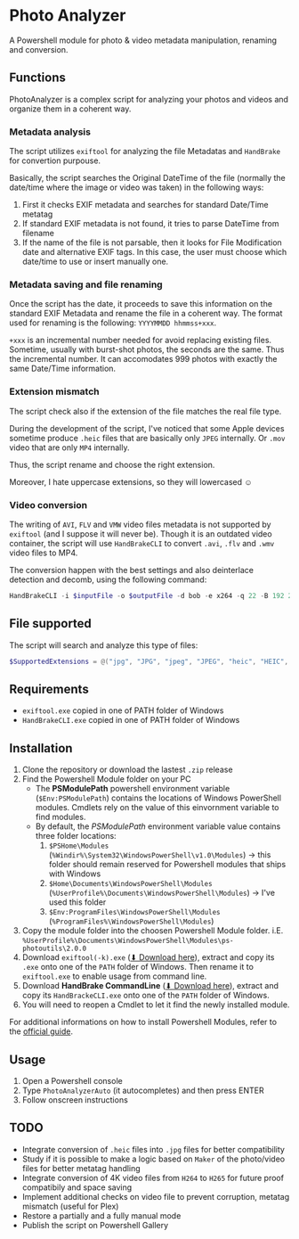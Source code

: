 # Photo Analyzer

A Powershell module for photo & video metadata manipulation, renaming and conversion.

## Functions

PhotoAnalyzer is a complex script for analyzing your photos and videos and organize them in a coherent way.

### Metadata analysis

The script utilizes `exiftool` for analyzing the file Metadatas and `HandBrake` for convertion purpouse.

Basically, the script searches the Original DateTime of the file (normally the date/time where the image or video was taken) in the following ways:

1. First it checks EXIF metadata and searches for standard Date/Time metatag
2. If standard EXIF metadata is not found, it tries to parse DateTime from filename
3. If the name of the file is not parsable, then it looks for File Modification date and alternative EXIF tags. In this case, the user must choose which date/time to use or insert manually one.

### Metadata saving and file renaming

Once the script has the date, it proceeds to save this information on the standard EXIF Metadata and rename the file in a coherent way. The format used for renaming is the following: `YYYYMMDD hhmmss+xxx`.

`+xxx` is an incremental number needed for avoid replacing existing files. Sometime, usually with burst-shot photos, the seconds are the same. Thus the incremental number. It can accomodates 999 photos with exactly the same Date/Time information.

### Extension mismatch

The script check also if the extension of the file matches the real file type.

During the development of the script, I've noticed that some Apple devices sometime produce `.heic` files that are basically only `JPEG` internally. Or `.mov` video that are only `MP4` internally.

Thus, the script rename and choose the right extension.

Moreover, I hate uppercase extensions, so they will lowercased ☺

### Video conversion

The writing of `AVI`, `FLV` and `VMW` video files metadata is not supported by `exiftool` (and I suppose it will never be). Though it is an outdated video container, the script will use `HandBrakeCLI` to convert `.avi`, `.flv` and `.wmv` video files to MP4.

The conversion happen with the best settings and also deinterlace detection and decomb, using the following command:

``` powershell
HandBrakeCLI -i $inputFile -o $outputFile -d bob -e x264 -q 22 -B 192 2> $null
```

## File supported

The script will search and analyze this type of files:

``` powershell
$SupportedExtensions = @("jpg", "JPG", "jpeg", "JPEG", "heic", "HEIC", "png", "PNG", "gif", "GIF", "mp4", "MP4", "m4v", "M4V", "mov", "MOV", "gif", "GIF", "avi", "AVI", "flv", "FLV")
```

## Requirements

* `exiftool.exe` copied in one of PATH folder of Windows
* `HandBrakeCLI.exe` copied in one of PATH folder of Windows

## Installation

1. Clone the repository or download the lastest `.zip` release
2. Find the Powershell Module folder on your PC
    * The **PSModulePath** powershell environment variable (`$Env:PSModulePath`) contains the locations of Windows PowerShell modules. Cmdlets rely on the value of this einvornment variable to find modules.
    * By default, the *PSModulePath* environment variable value contains three folder locations:
        1. `$PSHome\Modules` (`%Windir%\System32\WindowsPowerShell\v1.0\Modules`) -> this folder should remain reserved for Powershell modules that ships with Windows
        2. `$Home\Documents\WindowsPowerShell\Modules` (`%UserProfile%\Documents\WindowsPowerShell\Modules`) -> I've used this folder
        3. `$Env:ProgramFiles\WindowsPowerShell\Modules` (`%ProgramFiles%\WindowsPowerShell\Modules`)
3. Copy the module folder into the choosen Powershell Module folder. i.E. `%UserProfile%\Documents\WindowsPowerShell\Modules\ps-photoutils\2.0.0`
4. Download `exiftool(-k).exe` ([⬇ Download here](https://exiftool.org/)), extract and copy its `.exe` onto one of the `PATH` folder of Windows. Then rename it to `exiftool.exe` to enable usage from command line.
5. Download **HandBrake CommandLine** ([⬇ Download here](https://handbrake.fr/downloads2.php)), extract and copy its `HandBrackeCLI.exe` onto one of the `PATH` folder of Windows.
6. You will need to reopen a Cmdlet to let it find the newly installed module.

For additional informations on how to install Powershell Modules, refer to the [official guide](https://docs.microsoft.com/en-us/powershell/scripting/developer/module/installing-a-powershell-module?view=powershell-7.1).

## Usage

1. Open a Powershell console
2. Type `PhotoAnalyzerAuto` (it autocompletes) and then press ENTER
3. Follow onscreen instructions

## TODO

* Integrate conversion of `.heic` files into `.jpg` files for better compatibility
* Study if it is possible to make a logic based on `Maker` of the photo/video files for better metatag handling
* Integrate conversion of 4K video files from `H264` to `H265` for future proof compatibily and space saving
* Implement additional checks on video file to prevent corruption, metatag mismatch (useful for Plex)
* Restore a partially and a fully manual mode
* Publish the script on Powershell Gallery
